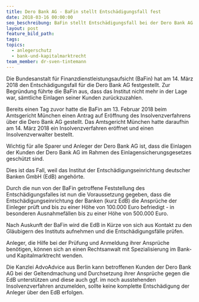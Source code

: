 ```yaml
---
title: Dero Bank AG - BaFin stellt Entschädigungsfall fest
date: 2018-03-16 00:00:00
seo_beschreibung: BaFin stellt Entschädigungsfall bei der Dero Bank AG fest
layout: post
feature_bild_path:
tags:
topics:
  - anlegerschutz
  - bank-und-kapitalmarktrecht
team_member: dr-sven-tintemann
---
```


Die Bundesanstalt f&uuml;r Finanzdienstleistungsaufsicht (BaFin) hat am 14. M&auml;rz 2018 den Entsch&auml;digungsfall f&uuml;r die Dero Bank AG festgestellt. Zur Begr&uuml;ndung f&uuml;hrte die BaFin aus, dass das Institut nicht mehr in der Lage war, s&auml;mtliche Einlagen seiner Kunden zur&uuml;ckzuzahlen.

Bereits einen Tag zuvor hatte die BaFin am 13. Februar 2018 beim Amtsgericht M&uuml;nchen einen Antrag auf Er&ouml;ffnung des Insolvenzverfahrens &uuml;ber die Dero Bank AG gestellt. Das Amtsgericht M&uuml;nchen hatte daraufhin am 14. M&auml;rz 2018 ein Insolvenzverfahren er&ouml;ffnet und einen Insolvenzverwalter bestellt.

Wichtig f&uuml;r alle Sparer und Anleger der Dero Bank AG ist, dass die Einlagen der Kunden der Dero Bank AG im Rahmen des Einlagensicherungsgesetzes gesch&uuml;tzt sind.

Dies ist das Fall, weil das Institut der Entsch&auml;digungseinrichtung deutscher Banken GmbH (EdB) angeh&ouml;rte.

Durch die nun von der BaFin getroffene Feststellung des Entsch&auml;digungsfalles ist nun die Voraussetzung gegeben, dass die Entsch&auml;digungseinrichtung der Banken (kurz EdB) die Anspr&uuml;che der Einleger pr&uuml;ft und bis zu einer H&ouml;he von 100.000 Euro befriedigt - in besonderen Ausnahmef&auml;llen bis zu einer H&ouml;he von 500.000 Euro.

Nach Auskunft der BaFin wird die EdB in K&uuml;rze von sich aus Kontakt zu den Gl&auml;ubigern des Instituts aufnehmen und die Entsch&auml;digungsf&auml;lle pr&uuml;fen.&nbsp;

Anleger, die Hilfe bei der Pr&uuml;fung und Anmeldung ihrer Anspr&uuml;che ben&ouml;tigen, k&ouml;nnen sich an einen Rechtsanwalt mit Spezialisierung im Bank- und Kapitalmarktrecht wenden.&nbsp;

Die Kanzlei AdvoAdvice aus Berlin kann betroffenen Kunden der Dero Bank AG bei der Geltendmachung und Durchsetzung ihrer Anspr&uuml;che gegen die EdB unterst&uuml;tzen und diese auch ggf. im noch ausstehenden Insolvenzverfahren anzumelden, sollte keine komplette Entsch&auml;digung der Anleger &uuml;ber den EdB erfolgen.&nbsp;
